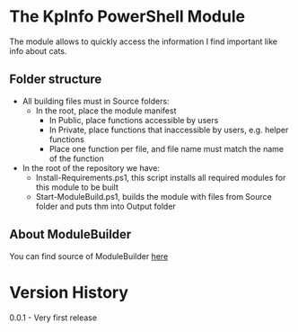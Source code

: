 # The KpInfo PowerShell Module

The module allows to quickly access the information I find important like info about cats.

## Folder structure

- All building files must in Source folders:
  - In the root, place the module manifest
    - In Public, place functions accessible by users
    - In Private, place functions that inaccessible by users, e.g. helper functions
    - Place one function per file, and file name must match the name of the function
- In the root of the repository we have:
  - Install-Requirements.ps1, this script installs all required modules for this module to be built
  - Start-ModuleBuild.ps1, builds the module with files from Source folder and puts thm into Output folder

## About ModuleBuilder

You can find source of ModuleBuilder [here](https://github.com/PoshCode/ModuleBuilder)

# Version History
0.0.1 - Very first release